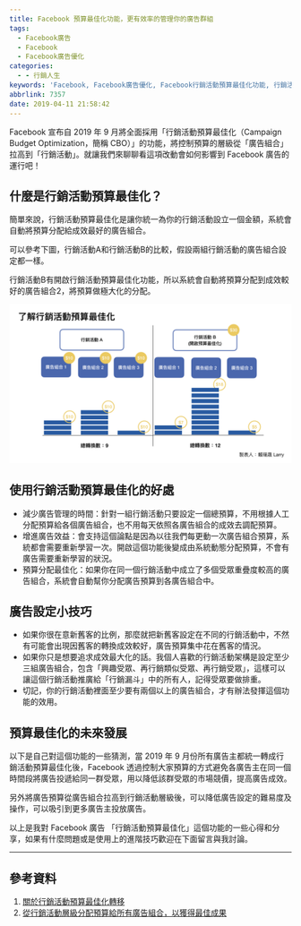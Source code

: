 ```yaml
---
title: Facebook 預算最佳化功能，更有效率的管理你的廣告群組
tags:
  - Facebook廣告
  - Facebook
  - Facebook廣告優化
categories:
  - - 行銷人生
keywords: 'Facebook, Facebook廣告優化, Facebook行銷活動預算最佳化功能, 行銷活動預算最佳化, 預算最佳化'
abbrlink: 7357
date: 2019-04-11 21:58:42
---
```


Facebook 宣布自 2019 年 9 月將全面採用「行銷活動預算最佳化（Campaign Budget Optimization，簡稱 CBO）」的功能，將控制預算的層級從「廣告組合」拉高到「行銷活動」。就讓我們來聊聊看這項改動會如何影響到 Facebook 廣告的運行吧！

## 什麼是行銷活動預算最佳化？
簡單來說，行銷活動預算最佳化是讓你統一為你的行銷活動設立一個金額，系統會自動將預算分配給成效最好的廣告組合。

可以參考下圖，行銷活動A和行銷活動B的比較，假設兩組行銷活動的廣告組合設定都一樣。

<!--more-->

行銷活動B有開啟行銷活動預算最佳化功能，所以系統會自動將預算分配到成效較好的廣告組合2，將預算做極大化的分配。

![圖片案例參考自 Facebook 官網](Facebook-預算最佳化功能，更有效率的管理你的廣告群組/images01.jpeg)

## 使用行銷活動預算最佳化的好處
* 減少廣告管理的時間：針對一組行銷活動只要設定一個總預算，不用根據人工分配預算給各個廣告組合，也不用每天依照各廣告組合的成效去調配預算。
* 增進廣告效益：會支持這個論點是因為以往我們每更動一次廣告組合預算，系統都會需要重新學習一次。開啟這個功能後變成由系統動態分配預算，不會有廣告需要重新學習的狀況。
* 預算分配最佳化：如果你在同一個行銷活動中成立了多個受眾重疊度較高的廣告組合，系統會自動幫你分配廣告預算到各廣告組合中。

## 廣告設定小技巧
* 如果你很在意新舊客的比例，那麼就把新舊客設定在不同的行銷活動中，不然有可能會出現因舊客的轉換成效較好，廣告預算集中花在舊客的情況。
* 如果你只是想要追求成效最大化的話。我個人喜歡的行銷活動架構是設定至少三組廣告組合，包含「興趣受眾、再行銷類似受眾、再行銷受眾」，這樣可以讓這個行銷活動推廣給「行銷漏斗」中的所有人，記得受眾要做排重。
* 切記，你的行銷活動裡面至少要有兩個以上的廣告組合，才有辦法發揮這個功能的效用。

## 預算最佳化的未來發展
以下是自己對這個功能的一些猜測，當 2019 年 9 月份所有廣告主都統一轉成行銷活動預算最佳化後，Facebook 透過控制大家預算的方式避免各廣告主在同一個時間段將廣告投遞給同一群受眾，用以降低該群受眾的市場競價，提高廣告成效。

另外將廣告預算從廣告組合拉高到行銷活動層級後，可以降低廣告設定的難易度及操作，可以吸引到更多廣告主投放廣告。

以上是我對 Facebook 廣告 「行銷活動預算最佳化」這個功能的一些心得和分享，如果有什麼問題或是使用上的進階技巧歡迎在下面留言與我討論。

---

## 參考資料
1. [關於行銷活動預算最佳化轉移](https://business.facebook.com/business/help/773289396357218?fbclid=IwAR2E-jB0ejwy0MBLIUYwn4mGiDjfuZ7cEBwQFK49aJked3YHL5dttYu0Y3w)
2. [從行銷活動層級分配預算給所有廣告組合，以獲得最佳成果](https://www.facebook.com/business/m/one-sheeters/campaign-budget-optimization)
